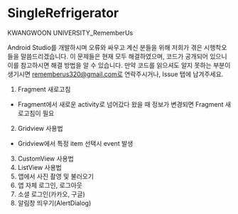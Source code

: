 # SingleRefrigerator
KWANGWOON UNIVERSITY_RememberUs

Android Studio를 개발하시며 오류와 싸우고 계신 분들을 위해 저희가 겪은 시행착오들을 말씀드리겠습니다.
이 문제들은 현재 모두 해결하였으며, 코드가 공개되어 있으니 이를 참고하시면 해결 방법을 알 수 있습니다.
만약 코드를 읽으셔도 알지 못하는 부분이 생기시면 rememberus320@gmail.com로 연락주시거나, Issue 탭에 남겨주세요.

1) Fragment 새로고침
- Fragment에서 새로운 activity로 넘어갔다 왔을 때 정보가 변경되면 Fragment 새로고침이 필요
2) Gridview 사용법
- Gridview에서 특정 item 선택시 event 발생
3) CustomView 사용법
4) ListView 사용법
5) 앱에서 사진 촬영 및 불러오기
6) 앱 자체 로그인, 로그아웃
7) 소셜 로그인(카카오, 구글)
8) 알림창 띄우기(AlertDialog)
